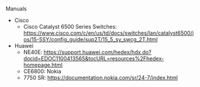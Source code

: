 Manuals

- Cisco
    - Cisco Catalyst 6500 Series Switches: https://www.cisco.com/c/en/us/td/docs/switches/lan/catalyst6500/ios/15-5SY/config_guide/sup2T/15_5_sy_swcg_2T.html
- Huawei
    - NE40E: https://support.huawei.com/hedex/hdx.do?docid=EDOC1100413565&tocURL=resources%2Fhedex-homepage.html
    - CE6800: 
Nokia
    - 7750 SR: https://documentation.nokia.com/sr/24-7/index.html